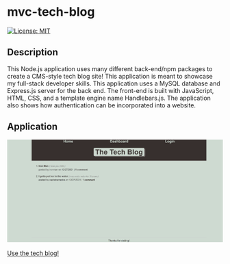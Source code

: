 # mvc-tech-blog

[![License: MIT](https://img.shields.io/badge/License-MIT-yellow.svg)](https://opensource.org/licenses/MIT)

## Description

This Node.js application uses many different back-end/npm packages to create a CMS-style tech blog site! This application is meant to showcase my full-stack developer skills. This application uses a MySQL database and Express.js server for the back end. The front-end is built with JavaScript, HTML, CSS, and a template engine name Handlebars.js. The application also shows how authentication can be incorporated into a website.

## Application 
![alt text](/assets/img/mvc-tech-blog.png)

[Use the tech blog!](https://stormy-atoll-49070.herokuapp.com/)



